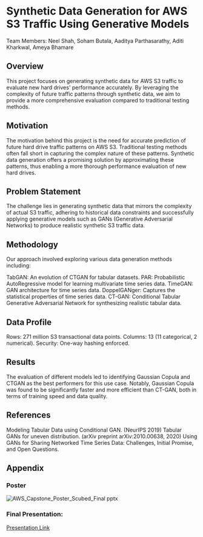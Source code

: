 <!-- # AWS-Capstone

## Introduction:

As AWS evaluates new hard drives for S3, synthetic data is key for accurately predicting future traffic patterns. Traditional testing methods often struggle to capture the complexity of future hard drive traffic patterns. Synthetic data offers a solution by approximating these patterns, a comprehensive evaluation for new hard drives' performance.

### Problem Statement:

Synthetic Data Generation based on:
Realism: mirrors the complex patterns of actual S3 traffic
Historical Data Constraints: utilizing parameters like time range, disk volume, container groupings, etc
Generative Model Application: Successfully applying generative models like GANs to produce realistic, synthetic S3 traffic data -->

# Synthetic Data Generation for AWS S3 Traffic Using Generative Models

Team Members: Neel Shah, Soham Butala, Aaditya Parthasarathy, Aditi Kharkwal, Ameya Bhamare

## Overview
This project focuses on generating synthetic data for AWS S3 traffic to evaluate new hard drives' performance accurately. By leveraging the complexity of future traffic patterns through synthetic data, we aim to provide a more comprehensive evaluation compared to traditional testing methods.

## Motivation
The motivation behind this project is the need for accurate prediction of future hard drive traffic patterns on AWS S3. Traditional testing methods often fall short in capturing the complex nature of these patterns. Synthetic data generation offers a promising solution by approximating these patterns, thus enabling a more thorough performance evaluation of new hard drives.

## Problem Statement
The challenge lies in generating synthetic data that mirrors the complexity of actual S3 traffic, adhering to historical data constraints and successfully applying generative models such as GANs (Generative Adversarial Networks) to produce realistic synthetic S3 traffic data.

## Methodology
Our approach involved exploring various data generation methods including:

TabGAN: An evolution of CTGAN for tabular datasets.
PAR: Probabilistic AutoRegressive model for learning multivariate time series data.
TimeGAN: GAN architecture for time series data.
DoppelGANger: Captures the statistical properties of time series data.
CT-GAN: Conditional Tabular Generative Adversarial Network for synthesizing realistic tabular data.

## Data Profile
Rows: 271 million S3 transactional data points.
Columns: 13 (11 categorical, 2 numerical).
Security: One-way hashing enforced.

## Results
The evaluation of different models led to identifying Gaussian Copula and CTGAN as the best performers for this use case. Notably, Gaussian Copula was found to be significantly faster and more efficient than CT-GAN, both in terms of training speed and data quality.

## References
Modeling Tabular Data using Conditional GAN. (NeurIPS 2019)
Tabular GANs for uneven distribution. (arXiv preprint arXiv:2010.00638, 2020)
Using GANs for Sharing Networked Time Series Data: Challenges, Initial Promise, and Open Questions.

## Appendix

### Poster

![AWS_Capstone_Poster_Scubed_Final pptx](https://github.com/Sohambutala/AWS-Capstone/assets/122260079/e207d7cb-f88d-430e-9289-afba26003ef3)

### Final Presentation:

[Presentation Link](./docs/AWS_Capstone_Poster_Scubed_Final.pptx.pdf)
